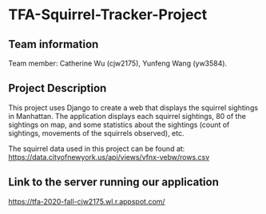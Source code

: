 # TFA-Squirrel-Tracker-Project
## Team information
Team member: Catherine Wu (cjw2175), Yunfeng Wang (yw3584).

## Project Description

This project uses Django to create a web that displays the squirrel sightings in Manhattan. The application displays each squirrel sightings, 80 of the sightings on map, and some statistics about the sightings (count of sightings, movements of the squirrels observed), etc.

The squirrel data used in this project can be found at: https://data.cityofnewyork.us/api/views/vfnx-vebw/rows.csv

## Link to the server running our application
https://tfa-2020-fall-cjw2175.wl.r.appspot.com/
